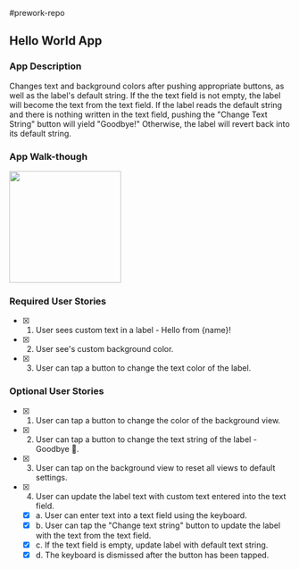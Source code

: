 #prework-repo 
## Hello World App

### App Description
Changes text and background colors after pushing appropriate buttons, as well as the label's default string. If the the text field is not empty, the label will become the text from the text field. If the label reads the default string and there is nothing written in the text field, pushing the "Change Text String" button will yield "Goodbye!" Otherwise, the label will revert back into its default string.

### App Walk-though
<img src="http://g.recordit.co/lqzGeVao5f.gif" width=200><br>

### Required User Stories
- [x] 1. User sees custom text in a label - Hello from {name}!
- [x] 2. User see's custom background color.
- [x] 3. User can tap a button to change the text color of the label.

### Optional User Stories
- [x] 1. User can tap a button to change the color of the background view.
- [x] 2. User can tap a button to change the text string of the label - Goodbye 👋.
- [x] 3. User can tap on the background view to reset all views to default settings.
- [x] 4. User can update the label text with custom text entered into the text field.
   - [x] a. User can enter text into a text field using the keyboard.
   - [x] b. User can tap the "Change text string" button to update the label with the text from the text field.
   - [x] c. If the text field is empty, update label with default text string.
   - [x] d. The keyboard is dismissed after the button has been tapped.
